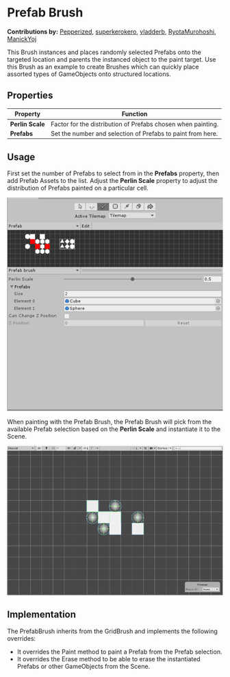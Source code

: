 # Prefab Brush

__Contributions by:__  [Pepperized](https://github.com/Pepperized), [superkerokero](https://github.com/superkerokero), [vladderb](https://github.com/vladderb), [RyotaMurohoshi](https://github.com/RyotaMurohoshi), [ManickYoj](https://github.com/ManickYoj)

This Brush instances and places randomly selected Prefabs onto the targeted location and parents the instanced object to the paint target. Use this Brush as an example to create Brushes which can quickly place assorted types of GameObjects onto structured locations.

## Properties

| Property         | Function                                                     |
| ---------------- | ------------------------------------------------------------ |
| __Perlin Scale__ | Factor for the distribution of Prefabs chosen when painting. |
| __Prefabs__      | Set the number and selection of Prefabs to paint from here.  |

## Usage

First set the number of Prefabs to select from in the __Prefabs__ property, then add Prefab Assets to the list. Adjust the __Perlin Scale__ property to adjust the distribution of Prefabs painted on a particular cell. 

![Brush Editor with Prefab Brush](images/PrefabBrushEditor.png)

When painting with the Prefab Brush, the Prefab Brush will pick from the available Prefab selection based on the __Perlin Scale__ and instantiate it to the Scene.

![Scene View with Prefab Brush](images/PrefabBrush.png)

## Implementation

The PrefabBrush inherits from the GridBrush and implements the following overrides:

- It overrides the Paint method to paint a Prefab from the Prefab selection. 
- It overrides the Erase method to be able to erase the instantiated Prefabs or other GameObjects from the Scene.